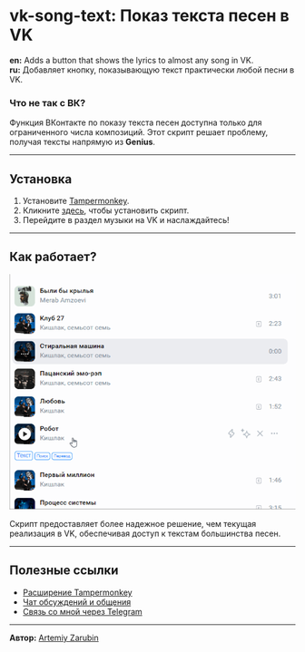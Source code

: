 # vk-song-text: Показ текста песен в VK

**en:** Adds a button that shows the lyrics to almost any song in VK.  
**ru:** Добавляет кнопку, показывающую текст практически любой песни в VK.

### Что не так с ВК?
Функция ВКонтакте по показу текста песен доступна только для ограниченного числа композиций.
Этот скрипт решает проблему, получая тексты напрямую из **Genius**.

---

## Установка

1. Установите [Tampermonkey](https://tampermonkey.net/).
2. Кликните [здесь](https://github.com/Artemiy-Zarubin/vk-song-text/raw/refs/heads/main/vk-song-text.user.js), чтобы установить скрипт.
3. Перейдите в раздел музыки на VK и наслаждайтесь!

---

## Как работает?
![Пример работы](https://github.com/Artemiy-Zarubin/vk-song-text/blob/main/howworks.gif?raw=true)

Скрипт предоставляет более надежное решение, чем текущая реализация в VK, обеспечивая доступ к текстам большинства песен.

---

## Полезные ссылки

- [Расширение Tampermonkey](https://tampermonkey.net/)
- [Чат обсуждений и общения](https://t.me/zadevv)
- [Связь со мной через Telegram](https://t.me/ArtemiyZarubin)

---
**Автор:** [Artemiy Zarubin](https://t.me/ArtemiyZarubin)
